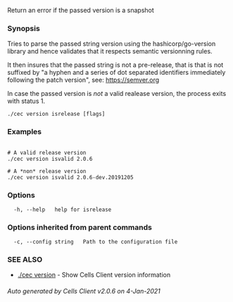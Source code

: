 Return an error if the passed version is a snapshot

### Synopsis

Tries to parse the passed string version using the hashicorp/go-version library 
and hence validates that it respects semantic versionning rules.

It then insures that the passed string is not a pre-release, 
that is that is not suffixed by "a hyphen and a series of dot separated identifiers 
immediately following the patch version", see: https://semver.org

In case the passed version is *not* a valid realease version, the process exits with status 1.

```
./cec version isrelease [flags]
```

### Examples

```

# A valid release version
./cec version isvalid 2.0.6

# A *non* release version
./cec version isvalid 2.0.6-dev.20191205

```

### Options

```
  -h, --help   help for isrelease
```

### Options inherited from parent commands

```
  -c, --config string   Path to the configuration file
```

### SEE ALSO

* [./cec version](./cec-version)	 - Show Cells Client version information

###### Auto generated by Cells Client v2.0.6 on 4-Jan-2021
